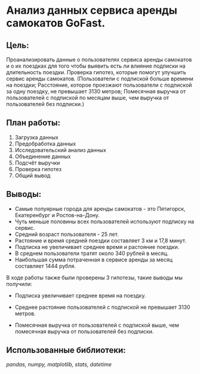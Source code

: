 # Анализ данных сервиса аренды самокатов GoFast.

## **Цель:**
Проанализировать данные о пользователях сервиса аренды самокатов и о их поездках для того чтобы выявить есть ли влияние подписки на длительность поездки. 
Проверка гипотез, которые помогут улучшить сервис аренды самокатов. (Пользователи с подпиской больше времени на поездки; Расстояние, которое проезжают пользователи с подпиской за одну поездку, не превышает 3130 метров; Помесячная выручка от пользователей с подпиской по месяцам выше, чем выручка от пользователей без подписки.)

## **План работы:**
1. Загрузка данных 
2. Предобработка данных
3. Исследовательский анализ данных
4. Объединение данных
5. Подсчёт выручки
6. Проверка гипотез
7. Общий вывод
   
## **Выводы:**

+ Cамые попуярные города для аренды самокатов - это Пятигорск, Екатеренбург и Ростов-на-Дону.
+ Чуть меньше половины всех пользователей используют подписку на сервис. 
+ Средний возраст пользователя - 25 лет.
+ Растояние и время средней поездки составляет 3 км и 17,8 минут.
+ Подписка не увеличивает среднее время и растояние поездки.
+ В среднем пользователи тратят около 340 рублей в месяц.
+ Наибольшая сумма потраченная в сервисе аренды за месяц составляет 1444 рубля.

В ходе работы также были проверены 3 гипотезы, такие выводы мы получили:

- Подписка увеличивает среднее время на поездку.

- Среднее растояние пользователей с подпиской не превышает 3130 метров.

- Помесячная выручка от пользователей с подпиской выше, чем помесячная выручка от пользователей без подписки.

## **Использованные библиотеки:**
*pandas, numpy, matplotlib, stats, datetime*
